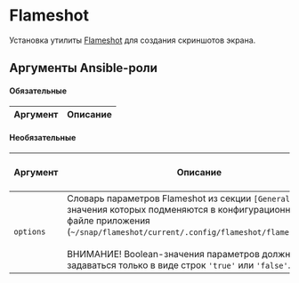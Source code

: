 # Flameshot

Установка утилиты [Flameshot](https://github.com/flameshot-org/flameshot) для создания скриншотов экрана.

## Аргументы Ansible-роли

#### Обязательные

| Аргумент | Описание |
| --- | --- |  

#### Необязательные

| Аргумент | Описание | Значение по-умолчанию |
| --- | --- | --- |
| `options` | Словарь параметров Flameshot из секции `[General]`, значения которых подменяются в конфигурационном файле приложения (`~/snap/flameshot/current/.config/flameshot/flameshot.ini`).<br/><br/>ВНИМАНИЕ! Boolean-значения параметров должны задаваться только в виде строк `'true'` или `'false'`. | `{}` |
